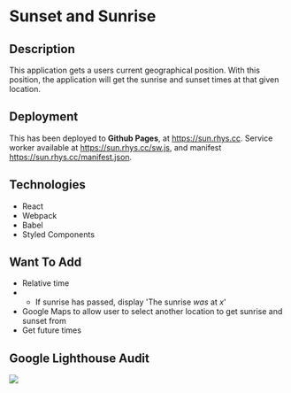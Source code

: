 # Sunset and Sunrise

## Description

This application gets a users current geographical position. With this position, the application will get the sunrise and sunset times at that given location.

## Deployment

This has been deployed to **Github Pages**, at https://sun.rhys.cc. Service worker available at https://sun.rhys.cc/sw.js, and manifest https://sun.rhys.cc/manifest.json.

## Technologies

- React
- Webpack
- Babel
- Styled Components

## Want To Add

- Relative time
- - If sunrise has passed, display 'The sunrise _was_ at _x_'
- Google Maps to allow user to select another location to get sunrise and sunset from
- Get future times

## Google Lighthouse Audit
<img src="https://i.imgur.com/h0ucpwu.png" />
